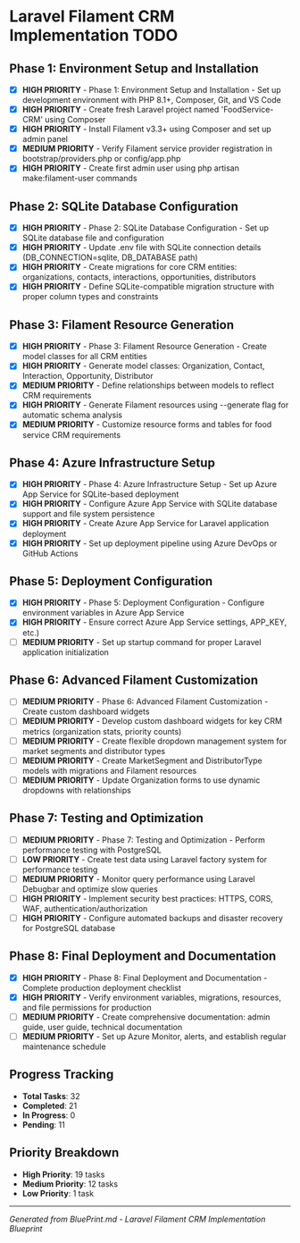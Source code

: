 # Laravel Filament CRM Implementation TODO

## Phase 1: Environment Setup and Installation
- [x] **HIGH PRIORITY** - Phase 1: Environment Setup and Installation - Set up development environment with PHP 8.1+, Composer, Git, and VS Code
- [x] **HIGH PRIORITY** - Create fresh Laravel project named 'FoodService-CRM' using Composer
- [x] **HIGH PRIORITY** - Install Filament v3.3+ using Composer and set up admin panel
- [x] **MEDIUM PRIORITY** - Verify Filament service provider registration in bootstrap/providers.php or config/app.php
- [x] **HIGH PRIORITY** - Create first admin user using php artisan make:filament-user commands

## Phase 2: SQLite Database Configuration
- [x] **HIGH PRIORITY** - Phase 2: SQLite Database Configuration - Set up SQLite database file and configuration
- [x] **HIGH PRIORITY** - Update .env file with SQLite connection details (DB_CONNECTION=sqlite, DB_DATABASE path)
- [x] **HIGH PRIORITY** - Create migrations for core CRM entities: organizations, contacts, interactions, opportunities, distributors
- [x] **HIGH PRIORITY** - Define SQLite-compatible migration structure with proper column types and constraints

## Phase 3: Filament Resource Generation
- [x] **HIGH PRIORITY** - Phase 3: Filament Resource Generation - Create model classes for all CRM entities
- [x] **HIGH PRIORITY** - Generate model classes: Organization, Contact, Interaction, Opportunity, Distributor
- [x] **MEDIUM PRIORITY** - Define relationships between models to reflect CRM requirements
- [x] **HIGH PRIORITY** - Generate Filament resources using --generate flag for automatic schema analysis
- [x] **MEDIUM PRIORITY** - Customize resource forms and tables for food service CRM requirements

## Phase 4: Azure Infrastructure Setup
- [x] **HIGH PRIORITY** - Phase 4: Azure Infrastructure Setup - Set up Azure App Service for SQLite-based deployment
- [x] **HIGH PRIORITY** - Configure Azure App Service with SQLite database support and file system persistence
- [x] **HIGH PRIORITY** - Create Azure App Service for Laravel application deployment
- [x] **HIGH PRIORITY** - Set up deployment pipeline using Azure DevOps or GitHub Actions

## Phase 5: Deployment Configuration
- [x] **HIGH PRIORITY** - Phase 5: Deployment Configuration - Configure environment variables in Azure App Service
- [x] **HIGH PRIORITY** - Ensure correct Azure App Service settings, APP_KEY, etc.)
- [ ] **MEDIUM PRIORITY** - Set up startup command for proper Laravel application initialization

## Phase 6: Advanced Filament Customization
- [ ] **MEDIUM PRIORITY** - Phase 6: Advanced Filament Customization - Create custom dashboard widgets
- [ ] **MEDIUM PRIORITY** - Develop custom dashboard widgets for key CRM metrics (organization stats, priority counts)
- [ ] **MEDIUM PRIORITY** - Create flexible dropdown management system for market segments and distributor types
- [ ] **MEDIUM PRIORITY** - Create MarketSegment and DistributorType models with migrations and Filament resources
- [ ] **MEDIUM PRIORITY** - Update Organization forms to use dynamic dropdowns with relationships

## Phase 7: Testing and Optimization
- [ ] **MEDIUM PRIORITY** - Phase 7: Testing and Optimization - Perform performance testing with PostgreSQL
- [ ] **LOW PRIORITY** - Create test data using Laravel factory system for performance testing
- [ ] **MEDIUM PRIORITY** - Monitor query performance using Laravel Debugbar and optimize slow queries
- [ ] **HIGH PRIORITY** - Implement security best practices: HTTPS, CORS, WAF, authentication/authorization
- [ ] **HIGH PRIORITY** - Configure automated backups and disaster recovery for PostgreSQL database

## Phase 8: Final Deployment and Documentation
- [x] **HIGH PRIORITY** - Phase 8: Final Deployment and Documentation - Complete production deployment checklist
- [x] **HIGH PRIORITY** - Verify environment variables, migrations, resources, and file permissions for production
- [ ] **MEDIUM PRIORITY** - Create comprehensive documentation: admin guide, user guide, technical documentation
- [ ] **MEDIUM PRIORITY** - Set up Azure Monitor, alerts, and establish regular maintenance schedule

## Progress Tracking
- **Total Tasks**: 32
- **Completed**: 21
- **In Progress**: 0
- **Pending**: 11

## Priority Breakdown
- **High Priority**: 19 tasks
- **Medium Priority**: 12 tasks
- **Low Priority**: 1 task

---
*Generated from BluePrint.md - Laravel Filament CRM Implementation Blueprint*